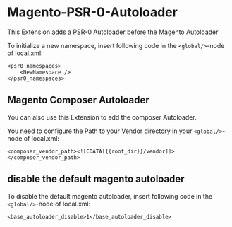 Magento-PSR-0-Autoloader
========================

This Extension adds a PSR-0 Autoloader before the Magento Autoloader

To initialize a new namespace, insert following code in the `<global/>`-node of local.xml:


    <psr0_namespaces>
        <NewNamespace />
    </psr0_namespaces>



## Magento Composer Autoloader

You can also use this Extension to add the composer Autoloader.

You need to configure the Path to your Vendor directory in your `<global/>`-node of local.xml:


    <composer_vendor_path><![CDATA[{{root_dir}}/vendor]]></composer_vendor_path>


## disable the default magento autoloader

To disable the default magento autoloader, insert following code in the `<global/>`-node of local.xml:

    
    <base_autoloader_disable>1</base_autoloader_disable>

